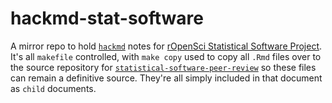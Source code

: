# hackmd-stat-software

A mirror repo to hold [`hackmd`](https://hackmd.io) notes for [rOpenSci Statistical Software Project](https://hackmd.io/@stat-software). It's all `makefile` controlled, with `make copy` used to copy all `.Rmd` files over to the source repository for [`statistical-software-peer-review`](https://github.com/ropenscilabs/statistical-software-peer-review) so these files can remain a definitive source. They're all simply included in that document as `child` documents.

